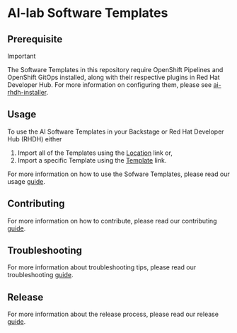 #  AI-lab Software Templates

## Prerequisite 
> [!IMPORTANT]  
> The Software Templates in this repository require OpenShift Pipelines and OpenShift GitOps installed, along with their respective plugins in Red Hat Developer Hub. For more information on configuring them, please see [ai-rhdh-installer](https://github.com/redhat-ai-dev/ai-rhdh-installer/).

## Usage

To use the AI Software Templates in your Backstage or Red Hat Developer Hub (RHDH) either

1. Import all of the Templates using the [Location](https://github.com/redhat-ai-dev/ai-lab-template/blob/main/all.yaml) link or, 
2. Import a specific Template using the [Template](https://github.com/redhat-ai-dev/ai-lab-template/blob/rolling-demo/templates/chatbot/template.yaml) link.

For more information on how to use the Sofware Templates, please read our usage [guide](./docs/USAGE.md).
 
## Contributing

For more information on how to contribute, please read our contributing [guide](./docs/CONTRIBUTING.md).

## Troubleshooting

For more information about troubleshooting tips, please read our troubleshooting [guide](./docs/TROUBLESHOOTING.md).

## Release

For more information about the release process, please read our release [guide](./docs/RELEASE.md).
